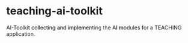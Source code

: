 # teaching-ai-toolkit
AI-Toolkit collecting and implementing the AI modules for a TEACHING application.
